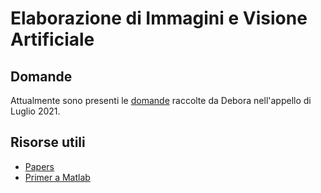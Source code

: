 # Elaborazione di Immagini e Visione Artificiale

## Domande

Attualmente sono presenti le [domande](Domande/Domande%20eliva.pdf) raccolte da Debora nell'appello di Luglio 2021.

## Risorse utili

- [Papers](Papers)
- [Primer a Matlab](Matlab%20Primer.pdf)
